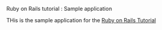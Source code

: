 Ruby on Rails tutorial : Sample application

THis is the sample application for the [Ruby on Rails Tutorial](
http://railstutorial.org)